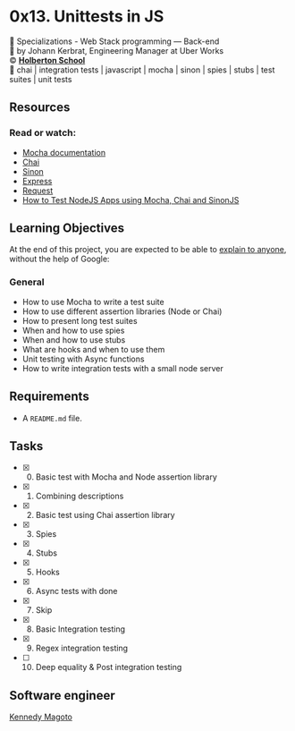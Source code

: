 # 0x13. Unittests in JS
:open_file_folder: Specializations - Web Stack programming ― Back-end  
:bust_in_silhouette: by Johann Kerbrat, Engineering Manager at Uber Works  
:copyright: **[Holberton School](https://www.holbertonschool.com/)**  
:bookmark: chai | integration tests | javascript | mocha | sinon | spies | stubs | test suites | unit tests

## Resources
### Read or watch:
* [Mocha documentation](https://mochajs.org/)
* [Chai](https://www.chaijs.com/api/)
* [Sinon](https://sinonjs.org/releases/v7.5.0/)
* [Express](https://expressjs.com/en/guide/routing.html)
* [Request](https://www.npmjs.com/package/request)
* [How to Test NodeJS Apps using Mocha, Chai and SinonJS](https://scotch.io/tutorials/how-to-test-nodejs-apps-using-mocha-chai-and-sinonjs)

## Learning Objectives
At the end of this project, you are expected to be able to [explain to anyone](https://fs.blog/2012/04/feynman-technique/), without the help of Google:
### General
* How to use Mocha to write a test suite
* How to use different assertion libraries (Node or Chai)
* How to present long test suites
* When and how to use spies
* When and how to use stubs
* What are hooks and when to use them
* Unit testing with Async functions
* How to write integration tests with a small node server

## Requirements
* A ```README.md``` file.

## Tasks
* [x] 0. Basic test with Mocha and Node assertion library
* [x] 1. Combining descriptions
* [x] 2. Basic test using Chai assertion library
* [x] 3. Spies
* [x] 4. Stubs
* [x] 5. Hooks
* [x] 6. Async tests with done
* [x] 7. Skip
* [x] 8. Basic Integration testing
* [x] 9. Regex integration testing
* [ ] 10. Deep equality & Post integration testing

## Software engineer
[Kennedy Magoto](https://www.github.com/kmagoto)
